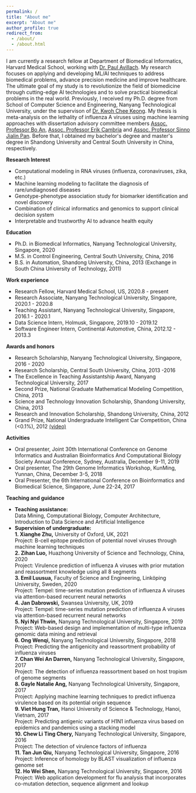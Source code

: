 ```yaml
---
permalink: /
title: "About me"
excerpt: "About me"
author_profile: true
redirect_from: 
  - /about/
  - /about.html
---
```


I am currently a research fellow at Department of Biomedical Informatics, Harvard Medical School, working with <a href="https://avillach-lab.hms.harvard.edu/">Dr. Paul Avillach</a>. My research focuses on applying and developing ML/AI techniques to address biomedical problems, advance precision medicine and improve healthcare. The ultimate goal of my study is to revolutionize the field of biomedicine through cutting-edge AI technologies and to solve practical biomedical problems in the real world. Previously, I received my Ph.D. degree from School of Computer Science and Engineering, Nanyang Technological University, under the supervison of <a href="https://personal.ntu.edu.sg/asckkwoh/">Dr. Kwoh Chee Keong</a>. My thesis is meta-analysis on the lethality of influenza A viruses using machine learning approaches with dissertation advisory committee members <a href="https://personal.ntu.edu.sg/boan/">Assoc. Professor Bo An</a>,  <a href="https://sentic.net/erikcambria/">Assoc. Professor Erik Cambria</a> and <a href="https://personal.ntu.edu.sg/sinnopan/">Assoc. Professor Sinno Jialin Pan</a>. Before that, I obtained my bachelor's degree and master's degree in Shandong University and Central South University in China, respectively.


<b>Research Interest</b>
- Computational modeling in RNA viruses (influenza, coronaviruses, zika, etc.)  
- Machine learning modeling to facilitate the diagnosis of rare/undiagnosed diseases
- Genotype-phenotype association study for biomarker identification and novel discovery
- Combination of clinical informatics and genomics to support clinical decision system
- Interpretable and trustworthy AI to advance health equity

<b>Education</b>
- Ph.D. in Biomedical Informatics, Nanyang Technological University, Singapore, 2020
- M.S. in Control Engineering, Central South University, China, 2016
- B.S. in Automation, Shandong University, China, 2013
(Exchange in South China University of Technology, 2011)

<b>Work experience</b>
- Research Fellow, Harvard Medical School, US, 2020.8 - present
- Research Associate, Nanyang Technological University, Singapore, 2020.1 - 2020.8
- Teaching Assistant, Nanyang Technological University, Singapore, 2016.1 - 2020.1
- Data Science Intern, Holmusk, Singapore, 2019.10 - 2019.12
- Software Engineer Intern, Continental Automotive, China, 2012.12 - 2013.3

<b>Awards and honors</b>
- Research Scholarship, Nanyang Technological University, Singapore, 2016 - 2020
- Research Scholarship, Central South University, China, 2013 -2016
- The Excellence in Teaching Assistantship Award, Nanyang Technological University, 2017
- Second Prize, National Graduate Mathematical Modeling Competition, China, 2013
- Science and Technology Innovation Scholarship, Shandong University, China, 2013
- Research and Innovation Scholarship, Shandong University, China, 2012
- Grand Prize, National Undergraduate Intelligent Car Competition, China (<0.1%), 2012  <a href="https://drive.google.com/file/d/1kber6JpINgj18coxI5XmV4I2bwgHdVDu/view?usp=sharing">(video)</a>

<b>Activities</b>
- Oral presenter, Joint 30th International Conference on Genome Informatics and Australian Bioinformatics And Computational Biology Society Annual Conference, Sydney, Australia, December 9-11, 2019
- Oral presenter, The 29th Genome Informatics Workshop, KunMing, Yunnan, China, December 3-5, 2018
- Oral Presenter, the 6th International Conference on Bioinformatics and Biomedical Science, Singapore, June 22-24, 2017

<b>Teaching and guidance</b>
- <b>Teaching assistance:</b>  
Data Mining, Computational Biology, Computer Architecture, Introduction to Data Science and Artificial Intelligence  
- <b>Supervision of undergraduate:</b>  
<b>1. Xianghe Zhu,</b> University of Oxford, UK, 2021  
Project: B-cell epitope prediction of potential novel viruses through machine learning techniques  
<b>2. Zihan Luo,</b> Huazhong University of Science and Technology, China, 2020  
Project: Virulence prediction of influenza A viruses with prior mutation and reassortment knowledge using all 8 segments  
<b>3. Emil Luusua,</b>  Faculty of Science and Engineering, Linköping University, Sweden, 2020  
Project: Tempel: time-series mutation prediction of influenza A viruses via attention-based recurrent neural networks  
<b>4. Jan Dabrowski,</b> Swansea University, UK, 2019  
Project: Tempel: time-series mutation prediction of influenza A viruses via attention-based recurrent neural networks  
<b>5. Nyi Nyi Thwin,</b> Nanyang Technological University, Singapore, 2019  
Project: Web-based design and implementation of multi-type influenza genomic data mining and retrieval    
<b>6. Ong Wenqi,</b> Nanyang Technological University, Singapore, 2018   
Project: Predicting the antigenicity and reassortment probability of influenza viruses   
<b>7. Chan Wei An Darren,</b> Nanyang Technological University, Singapore, 2017   
Project: The detection of influenza reassortment based on host tropism of genome segments   
<b>8. Gayle Natalie Ang,</b> Nanyang Technological University, Singapore, 2017   
Project: Applying machine learning techniques to predict influenza virulence based on its potential origin sequence   
<b>9. Viet Hung Tran,</b> Hanoi University of Science & Technology, Hanoi, Vietnam, 2017    
Project: Predicting antigenic variants of H1N1 influenza virus based on epidemics and pandemics using a stacking model  
<b>10. Chew Li Ting Chery,</b> Nanyang Technological University, Singapore, 2016   
Project: The detection of virulence factors of influenza  
<b>11. Tan Jun Qiu,</b> Nanyang Technological University, Singapore, 2016  
Project: Inference of homology by BLAST visualization of influenza genome set   
<b>12. Ho Wei Shen,</b> Nanyang Technological University, Singapore, 2016   
Project: Web application development for flu analysis that incorporates co-mutation detection, sequence alignment and lookup  

